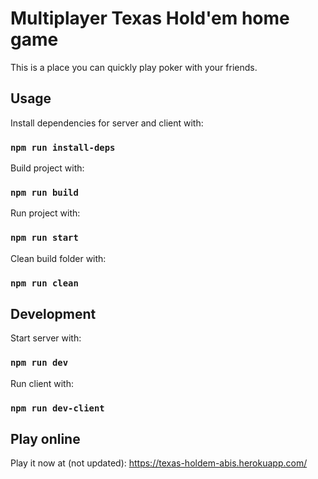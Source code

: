 # Multiplayer Texas Hold'em home game

This is a place you can quickly play poker with your friends.

## Usage

Install dependencies for server and client with:

### `npm run install-deps`

Build project with:

### `npm run build`

Run project with:

### `npm run start`

Clean build folder with:

### `npm run clean`

## Development

Start server with:

### `npm run dev`

Run client with:

### `npm run dev-client`

## Play online

Play it now at (not updated): https://texas-holdem-abis.herokuapp.com/